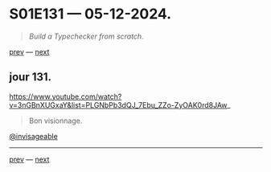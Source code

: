 # S01E131 — 05-12-2024.

> *Build a Typechecker from scratch.*

[prev](S01E130-05-12-2024.md) — [next](S01E01-29-07-2024.md)     

## jour 131.

https://www.youtube.com/watch?v=3nGBnXUGxaY&list=PLGNbPb3dQJ_7Ebu_ZZo-ZyOAK0rd8JAw_

> Bon visionnage.

[@invisageable](https://twitter.com/invisageable)   

---

[prev](S01E130-05-12-2024.md) — [next](S01E01-29-07-2024.md)   
